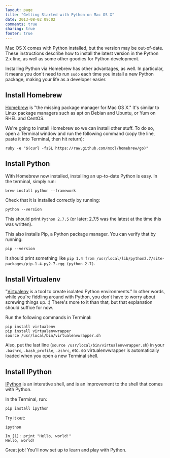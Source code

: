 ```yaml
---
layout: page
title: "Getting Started with Python on Mac OS X"
date: 2013-08-02 09:02
comments: true
sharing: true
footer: true
---
```

Mac OS X comes with Python installed, but the version may be out-of-date. These instructions describe 
how to install the latest version in the Python 2.x line, as well as some other goodies for Python
development.

Installing Python via Homebrew has other advantages, as well. In particular, it means you don't need to run `sudo`
each time you install a new Python package, making your life as a developer easier.

Install Homebrew
----------------

[Homebrew](http://brew.sh) is "the missing package manager for Mac OS X." It's similar to Linux package
managers such as apt on Debian and Ubuntu, or Yum on RHEL and CentOS. 

We're going to install Homebrew so we can install other stuff. To do so, open a Terminal window and run
the following command (copy the line, paste it into Terminal, then hit return):

	ruby -e "$(curl -fsSL https://raw.github.com/mxcl/homebrew/go)"


Install Python
--------------

With Homebrew now installed, installing an up-to-date Python is easy. In the terminal, simply run:

	brew install python --framework

Check that it is installed correctly by running:

	python --version

This should print `Python 2.7.5` (or later; 2.7.5 was the latest at the time this was written).

This also installs Pip, a Python package manager. You can verify that by running:

	pip --version

It should print something like `pip 1.4 from /usr/local/lib/python2.7/site-packages/pip-1.4-py2.7.egg (python 2.7)`.


Install Virtualenv
------------------
"[Virtualenv](http://www.virtualenv.org/en/latest/) is a tool to create isolated Python environments." In other words, while you're fiddling around with Python, you don't have to worry about screwing things up. :) There's more to it than that, but that explanation should suffice for now.

Run the following commands in Terminal:

	pip install virtualenv
	pip install virtualenvwrapper
	source /usr/local/bin/virtualenvwrapper.sh

Also, put the last line (`source /usr/local/bin/virtualenvwrapper.sh`) in your `.bashrc`, `.bash_profile`, `.zshrc`, etc. so virtualenvwrapper is automatically loaded when you open a new Terminal shell.


Install IPython
---------------

[IPython](http://ipython.org) is an interative shell, and is an improvement to the shell that comes with Python. 

In the Terminal, run:

	pip install ipython

Try it out:

	ipython

	In [1]: print "Hello, world!"
	Hello, world!

Great job! You'll now set up to learn and play with Python.

	